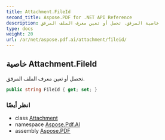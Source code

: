 ```yaml
---
title: Attachment.FileId
second_title: Aspose.PDF for .NET API Reference
description: خاصية المرفق. تحصل أو تعين معرف الملف المرفق
type: docs
weight: 20
url: /ar/net/aspose.pdf.ai/attachment/fileid/
---
```

## خاصية Attachment.FileId

تحصل أو تعين معرف الملف المرفق.

```csharp
public string FileId { get; set; }
```

### انظر أيضًا

* class [Attachment](../)
* namespace [Aspose.Pdf.AI](../../../aspose.pdf.ai/)
* assembly [Aspose.PDF](../../../)
